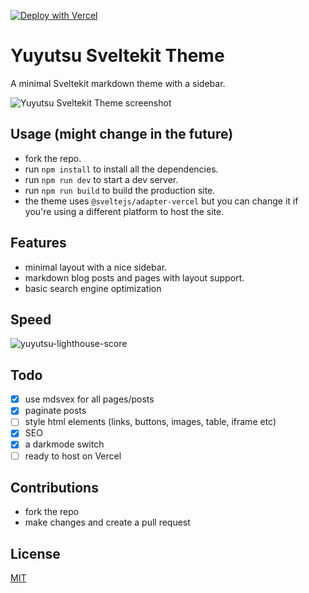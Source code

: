 [![Deploy with Vercel](https://vercel.com/button)](https://vercel.com/new/clone?repository-url=https://github.com/sharu725/yuyutsu)

# Yuyutsu Sveltekit Theme

A minimal Sveltekit markdown theme with a sidebar.

![Yuyutsu Sveltekit Theme screenshot](https://raw.githubusercontent.com/sharu725/yuyutsu/master/static/yuyutsu-sveltekit-theme.png)

## Usage (might change in the future)

- fork the repo.
- run `npm install` to install all the dependencies.
- run `npm run dev` to start a dev server.
- run `npm run build` to build the production site.
- the theme uses `@sveltejs/adapter-vercel` but you can change it if you're using a different platform to host the site.

## Features

- minimal layout with a nice sidebar.
- markdown blog posts and pages with layout support.
- basic search engine optimization

## Speed

![yuyutsu-lighthouse-score](https://user-images.githubusercontent.com/8033084/163713979-3dfd23dd-c861-4387-816c-a08f0f70819e.jpg)

## Todo

- [x] use mdsvex for all pages/posts
- [x] paginate posts
- [ ] style html elements (links, buttons, images, table, iframe etc)
- [x] SEO
- [x] a darkmode switch
- [ ] ready to host on Vercel

## Contributions

- fork the repo
- make changes and create a pull request

## License

[MIT](https://github.com/sharu725/yuyutsu/blob/master/LICENSE.md)
